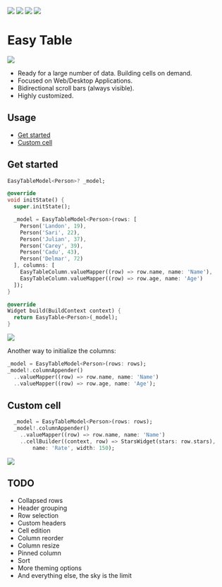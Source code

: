 [![](https://img.shields.io/pub/v/easy_table.svg)](https://pub.dev/packages/easy_table) [![](https://img.shields.io/badge/demo-try%20it%20out-blue)](https://caduandrade.github.io/easy_table_flutter_demo/) [![](https://img.shields.io/badge/Flutter-%E2%9D%A4-red)](https://flutter.dev/) ![](https://img.shields.io/badge/final%20version-as%20soon%20as%20possible-blue)

# Easy Table

![](https://caduandrade.github.io/easy_table_flutter/easy_table_v1.png)

* Ready for a large number of data. Building cells on demand.
* Focused on Web/Desktop Applications.
* Bidirectional scroll bars (always visible).
* Highly customized.

## Usage

* [Get started](#get-started)
* [Custom cell](#custom-cell)

## Get started

```dart
EasyTableModel<Person>? _model;

@override
void initState() {
  super.initState();

  _model = EasyTableModel<Person>(rows: [
    Person('Landon', 19),
    Person('Sari', 22),
    Person('Julian', 37),
    Person('Carey', 39),
    Person('Cadu', 43),
    Person('Delmar', 72)
  ], columns: [
    EasyTableColumn.valueMapper((row) => row.name, name: 'Name'),
    EasyTableColumn.valueMapper((row) => row.age, name: 'Age')
  ]);
}

@override
Widget build(BuildContext context) {
  return EasyTable<Person>(_model);
}
```

![](https://caduandrade.github.io/easy_table_flutter/get_started_v1.png)

Another way to initialize the columns:

```dart
_model = EasyTableModel<Person>(rows: rows);
_model!.columnAppender()
  ..valueMapper((row) => row.name, name: 'Name')
  ..valueMapper((row) => row.age, name: 'Age');
```

## Custom cell

```dart
  _model = EasyTableModel<Person>(rows: rows);
  _model!.columnAppender()
    ..valueMapper((row) => row.name, name: 'Name')
    ..cellBuilder((context, row) => StarsWidget(stars: row.stars),
        name: 'Rate', width: 150);
```

![](https://caduandrade.github.io/easy_table_flutter/custom_cell_v1.png)

## TODO

* Collapsed rows
* Header grouping
* Row selection
* Custom headers
* Cell edition
* Column reorder
* Column resize
* Pinned column
* Sort
* More theming options
* And everything else, the sky is the limit
